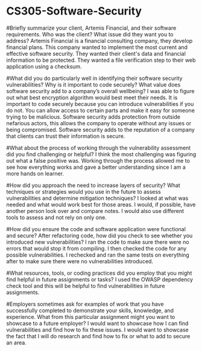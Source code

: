 # CS305-Software-Security

#Briefly summarize your client, Artemis Financial, and their software requirements. Who was the client? What issue did they want you to address?
Artemis Financial is a financial consulting company, they develop financial plans. This company wanted to implement the most current and effective software security. They wanted their client's data and financial information to be protected. They wanted a file verification step to their web application using a checksum. 

#What did you do particularly well in identifying their software security vulnerabilities? Why is it important to code securely? What value does software security add to a company’s overall wellbeing?
I was able to figure out what best encryption algorithm would best meet their needs. It is important to code securely because you can introduce vulnerabilities if you do not. You can allow access to certain parts and make it easy for someone trying to be malicious. Software security adds protection from outside nefarious actors, this allows the company to operate without any issues or being compromised. Software security adds to the reputation of a company that clients can trust their information is secure. 

#What about the process of working through the vulnerability assessment did you find challenging or helpful?
I think the most challenging was figuring out what a false positive was. Working through the process allowed me to see how everything works and gave a better understanding since I am a more hands on learner.

#How did you approach the need to increase layers of security? What techniques or strategies would you use in the future to assess vulnerabilities and determine mitigation techniques?
I looked at what was needed and what would work best for those areas. I would, if possible, have another person look over and compare notes. I would also use different tools to assess and not rely on only one.

#How did you ensure the code and software application were functional and secure? After refactoring code, how did you check to see whether you introduced new vulnerabilities?
I ran the code to make sure there were no errors that would stop it from compiling. I then checked the code for any possible vulnerabilities. I rechecked and ran the same tests on everything after to make sure there were no vulnerabilities introduced. 

#What resources, tools, or coding practices did you employ that you might find helpful in future assignments or tasks?
I used the OWASP dependency check tool and this will be helpful to find vulnerabilities in future assignments. 

#Employers sometimes ask for examples of work that you have successfully completed to demonstrate your skills, knowledge, and experience. What from this particular assignment might you want to showcase to a future employer?
I would want to showcase how I can find vulnerabilities and find how to fix these issues. I would want to showcase the fact that I will do research and find how to fix or what to add to secure an area.
